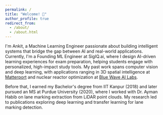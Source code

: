 ```yaml
---
permalink: /
title: "Welcome! 👋"
author_profile: true
redirect_from: 
  - /about/
  - /about.html
---
```


I'm Ankit, a Machine Learning Engineer passionate about building intelligent systems that bridge the gap between AI and real-world applications. Currently, I'm a Founding ML Engineer at SigIQ.ai, where I design AI-driven learning experiences for exam preparation, helping students engage with personalized, high-impact study tools. My past work spans computer vision and deep learning, with applications ranging in 3D spatial intelligence at [Matterport](https://matterport.com) and nuclear reactor optimization at [Blue Wave AI Labs](https://bluewaveailabs.com).

Before that, I earned my Bachelor's degree from IIT Kanpur (2018) and later pursued an MS at Purdue University (2020), where I worked with Dr. Ayman Habib on lane marking extraction from LiDAR point clouds. My research led to publications exploring deep learning and transfer learning for lane marking detection.











